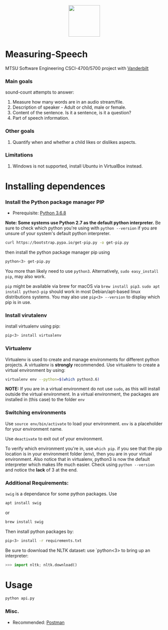 <center><img src="https://i.imgur.com/iLqILvT.png" height=100 width=100></img></center>

# Measuring-Speech
MTSU Software Engineering CSCI-4700/5700 project with <a href="http://research.vuse.vanderbilt.edu/rasl/pase-cane-homepage/">Vanderbilt</a>

### Main goals
sound-count attempts to answer:

1.  Measure how many words are in an audio stream/file.
2.  Description of speaker - Adult or child, male or female.
3.  Content of the sentence. Is it a sentence, is it a question?
4.  Part of speech information.

### Other goals
1.  Quantify when and whether a child likes or dislikes aspects.

### Limitations
1.  Windows is not supported, install Ubuntu in VirtualBox instead.

# Installing dependences
### Install the Python package manager PIP

  - Prerequisite:  [Python 3.6.8](https://www.python.org/downloads/release/python-368/)

__Note: Some systems use Python 2.7 as the default python interpreter.__ Be sure to check which python you're using with ```python --version``` if you are unsure of your system's default python interpreter.

```bash
curl https://bootstrap.pypa.io/get-pip.py -o get-pip.py
```

then install the python package manager pip using
```bash
python<3> get-pip.py
```
You more than likely need to use ```python3```.  Alternatively, ```sudo easy_install pip```, may also work.

`pip` might be available via brew for macOS via ```brew install pip3```.  ```sudo apt install python3-pip``` should work in most Debian/apt-based linux distributions systems.  You may also use ```pip<3> --version``` to display which pip is in use.

### Install virutalenv

install virtualenv using pip:  

```bash
pip<3> install virtualenv
```

### Virtualenv

Virtualenv is used to create and manage environments for different python projects.  A virtualenv is **strongly** recommended.  Use virtualenv to create a virtual environment by using:

```bash
virtualenv env --python=$(which python3.6)
```

__NOTE:__ If you are in a virtual environment do not use ```sudo```, as this will install outside the virtual environment. In a virtual environment, the packages are installed in (this case) to the folder ```env```

### Switching environments
Use ```source env/bin/activate``` to load your environment.  ```env``` is a placeholder for your environment name.  

Use ```deactivate``` to exit out of your environment.  

To verify which environment you're in, use ```which pip```.  if you see that the pip location is in your environment folder (env), then you are in your virtual environment.  Also notice that in virtualenv, python3 is now the default interpreter which makes life much easier.  Check using ```python --version``` and notice the __lack__ of 3 at the end.

### Additional Requirements:

`swig` is a dependance for some python packages.  Use

```bash
apt install swig
```

or

```bash
brew install swig
```

Then install python packages by:  
```bash
pip<3> install -r requirements.txt
```  

Be sure to download the NLTK dataset: use `python<3> to bring up an interpreter:  
```python
>>> import nltk; nltk.download()
```

# Usage
```bash
python api.py
```

### Misc.
  - Recommended: [Postman](https://www.getpostman.com/)

